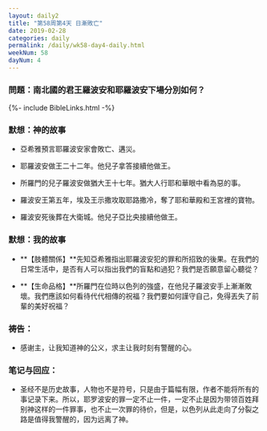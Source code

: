 ```yaml
---
layout: daily2
title: "第58周第4天 日漸敗亡"
date: 2019-02-28
categories: daily
permalink: /daily/wk58-day4-daily.html
weekNum: 58
dayNum: 4
---
```


### 問題：南北國的君王羅波安和耶羅波安下場分別如何？

{%- include BibleLinks.html -%}

### 默想：神的故事 
+ 亞希雅預言耶羅波安家會敗亡、遘災。

+ 耶羅波安做王二十二年。他兒子拿答接續他做王。

+ 所羅門的兒子羅波安做猶大王十七年。猶大人行耶和華眼中看為惡的事。

+ 羅波安王第五年，埃及王示撒攻取耶路撒冷，奪了耶和華殿和王宮裡的寶物。

+ 羅波安死後葬在大衛城。他兒子亞比央接續他做王。

### 默想：我的故事
+ **【肢體關係】**先知亞希雅指出耶羅波安犯的罪和所招致的後果。在我們的日常生活中，是否有人可以指出我們的盲點和過犯？我們是否願意留心聽從？

+ **【生命品格】**所羅門在位時以色列的強盛，在他兒子羅波安手上漸漸敗壞。我們應該如何看待代代相傳的祝福？我們要如何謹守自己，免得丟失了前輩的美好祝福？

### 祷告：

+ 感谢主，让我知道神的公义，求主让我时刻有警醒的心。

### 笔记与回应：

+ 圣经不是历史故事，人物也不是符号，只是由于篇幅有限，作者不能将所有的事记录下来。所以，耶罗波安的罪一定不止一件，一定不止是因为带领百姓拜别神这样的一件罪事，也不止一次罪的待价，但是，以色列从此走向了分裂之路是值得我警醒的，因为远离了神。